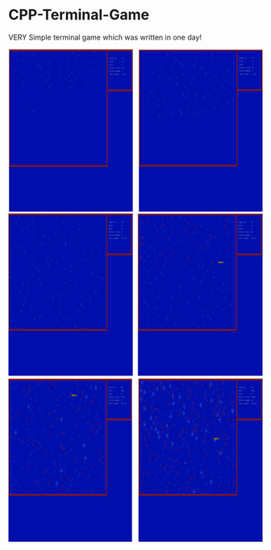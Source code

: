 # CPP-Terminal-Game
VERY Simple terminal game which was written in one day!


![Gameplay](/images/l1.png)
![Gameplay](/images/l2.png)
![Gameplay](/images/l3.png)

